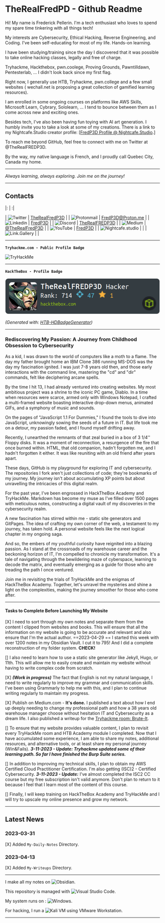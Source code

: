 # TheRealFredPD - Github Readme

Hi!
My name is Frederick Pellerin. I'm a tech enthusiast who loves to spend my spare time tinkering with all things tech!

My interests are Cybersecurity, Ethical Hacking, Reverse Engineering, and Coding. I've been self-educating for most of my life. Hands-on learning. 

I have been studying/training since the day I discovered that it was possible to take online hacking classes, legally and free of charge. 

Tryhackme, Hackthebox, pwn.coolege, Proving Grounds, Pawntilldawn, Pentesterlab, ... I didn't look back since my first flag.

Right now, I generally use HTB, Tryhackme, pwn.college and a few small websites ( wechall.net is proposing a great collection of gamified learning resources).

I am enrolled in some ongoing courses on platforms like AWS Skills, Microsoft Learn, Cybrary, Sololearn, ... I tend to bounce between them as I come across new and exciting ones.

Besides tech, I've also been having fun toying with AI art generation. I humbly invite you to take a look at some of my creations. There is a link to my Nightcafe.Studio creator profile: [[FredP3D Profile @ Nightcafe.Studio](https://creator.nightcafe.studio/u/Fredp3d).]

To reach me beyond GitHub, feel free to connect with me on Twitter at @TheRealFREDP3D.

By the way, my native language is French, and I proudly call Quebec City, Canada my home.

---

*Always learning, always exploring. Join me on the journey!*

---

## Contacts

|:  |  :|  

|  ![Twitter](https://img.shields.io/badge/Twitter-%231DA1F2.svg?style=for-the-badge&logo=Twitter&logoColor=white) | [TheRealFredP3D](https://twitter.com/TheRealFREDP3D)  |
|  ![Protonmail](https://img.shields.io/badge/ProtonMail-8B89CC?style=for-the-badge&logo=protonmail&logoColor=white) | [FredP3D@Proton.me](mailto:fredp3d@proton.me)  |
|  ![Linkedin](https://img.shields.io/badge/linkedin-%230077B5.svg?style=for-the-badge&logo=linkedin&logoColor=white)  |  [FredP3D](https://linkedin.com/in/FredP3D)  |
|  ![Discord](https://img.shields.io/badge/Discord-%235865F2.svg?style=for-the-badge&logo=discord&logoColor=white)  |  [TheRealFREDP3D](https://discordhub.com/profile/1050577907296256070)  |
|  ![Medium](https://img.shields.io/badge/Medium-12100E?style=for-the-badge&logo=medium&logoColor=white)  |  [@TheRealFredP3D](https://medium.com/@TheRealFREDP3D)  |
|  ![YouTube](https://img.shields.io/badge/YouTube-%23FF0000.svg?style=for-the-badge&logo=YouTube&logoColor=white)  |  [FredP3D](https://www.youtube.com/@FredP3D)  |
|  ![Nightcafe.studio](https://nightcafe.studio/u/FredP3D)  |  |
|  ![Link.Gallery](https://link.gallery/therealfredp3d)  |  |

---


**`Tryhackme.com - Public Profile Badge`**

<img src="https://tryhackme-badges.s3.amazonaws.com/FREDP3D.png" alt="TryHackMe">


---


**`HackTheBox - Profile Badge`**

![HacktheBox Profile Badge](_attachement/HacktheBox%20-%20Profile.png)

*(Generated with: [HTB-HDBadgeGenerator](https://github.com/Flangvik/HTB-HDBadgeGenerator))*

---

### Rediscovering My Passion: A Journey from Childhood Obsession to Cybersecurity

As a kid, I was drawn to the world of computers like a moth to a flame. The day my father brought home an IBM Clone 386 running MS-DOS was the day my fascination ignited. I was just 7-8 years old then, and those early interactions with the command line, mastering the "cd" and "dir" commands, felt like deciphering arcane spells.

By the time I hit 13, I had already ventured into creating websites. My most ambitious project was a shrine to the iconic PC game, Diablo. In a time when resources were scarce, armed only with Windows Notepad, I crafted a multi-framed website boasting interactive drop-down menus, animated GIFs, and a symphony of music and sounds.

On the pages of "JavaScript 1.1 For Dummies," I found the tools to dive into JavaScript, unknowingly sowing the seeds of a future in IT. But life took me on a detour, my passion faded, and I found myself drifting away.

Recently, I unearthed the remnants of that zeal buried in a box of 3 1/4'' Floppy disks. It was a moment of reconnection, a resurgence of the fire that once burned within. HTML, that old companion, hadn't forgotten me, and I hadn't forgotten it either. It was like reuniting with an old friend after years apart.

These days, GitHub is my playground for exploring IT and cybersecurity. The repositories I fork aren't just collections of code; they're bookmarks of my journey. My journey isn't about accumulating XP points but about unravelling the intricacies of this digital realm.

For the past year, I've been engrossed in HackTheBox Academy and TryHackMe. Markdown has become my muse as I've filled over 1500 pages with meticulous notes, constructing a digital vault of my discoveries in the cybersecurity realm.

A new fascination has stirred within me - static site generators and GitPages. The idea of crafting my own corner of the web, a testament to my journey, has taken hold. A personal website feels like the next logical chapter in my ongoing saga.

And so, the embers of my youthful curiosity have reignited into a blazing passion. As I stand at the crossroads of my warehouse career and the beckoning horizon of IT, I'm compelled to chronicle my transformation. It's a tale of navigating through the bewildering maze of cyberspace, learning to decode the matrix, and eventually emerging as a guide for those who are treading the path I once ventured.

Join me in revisiting the trials of TryHackMe and the enigmas of HackTheBox Academy. Together, let's unravel the mysteries and shine a light on the complexities, making the journey smoother for those who come after.

---

#### Tasks to Complete Before Launching My Website

[X] I need to sort through my own notes and separate them from the content I clipped from websites and books. This will ensure that all the information on my website is going to be accurate and relevant and also ensure that I'm the actual author.  ==2023-04-29 == I started this week with over 1200 notes in my Obsidian Vault.  I cut it to 795!  And I did a complete reconstruction of my folder system.  **CHECK!**

[] I also need to learn how to use a static site generator like Jekyll, Hugo, or 11th. This will allow me to easily create and maintain my website without having to write complex code from scratch.

[X] ***(Work in progress)*** The fact that English is not my natural language, I need to write regularly to improve my grammar and communication skills. I've been using Grammarly to help me with this, and I plan to continue writing regularly to maintain my progress.  

[X] Publish on Medium.com - **It's done.** I published a text about how I end up deeply needing to change my professional path and how a 38 years old warehouse manager choose without hesitation IT and Cybersecurity as a dream life.  I also published a writeup for the [Tryhackme room: Brute-It](https://tryhackme.com/room/bruteit).

[] To ensure that my website provides valuable content, I plan to revisit every TryHackMe room and HTB Academy module I completed. Now that I have accumulated some experience,  I am able to share my notes, additional resources, and alternative tools, or at least share my personal journey (Win&Fails).
***3-11-2023 - Update: Tryhackme updated some of their learning path. So far I have finished the Burp Suite series.***

[] In addition to improving my technical skills, I plan to obtain my AWS Certified Cloud Practitioner Certification.  I'm also getting (ISC)2 - Certified Cybersecurity.
***3-11-2023 - Update:*** I've almost completed the ISC2 CC course but my free subscription isn't valid anymore.  Don't plan to return to it because I feel that I learn most of the content of this course.

[] Finally, I will keep training on HackTheBox Academy and TryHackMe and I will try to upscale my online presence and grow my network.

---

## Latest News

### 2023-03-31

[X] Added `My-Daily-Notes` Directory.

### 2023-04-13

[X] Added `My-Writeups` Directory.

---

I make all my notes on ![Obsidian](https://img.shields.io/badge/Obsidian-%23483699.svg?style=for-the-badge&logo=obsidian&logoColor=white).

This repository is managed with ![Visual Studio Code](https://img.shields.io/badge/Visual%20Studio%20Code-0078d7.svg?style=for-the-badge&logo=visual-studio-code&logoColor=white).

My system runs on : ![Windows](https://img.shields.io/badge/Windows-0078D6?style=for-the-badge&logo=windows&logoColor=white).

For hacking, I run a ![Kali](https://img.shields.io/badge/Kali-268BEE?style=for-the-badge&logo=kalilinux&logoColor=white) VM using VMware Workstation.

---
